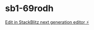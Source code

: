 # sb1-69rodh

[Edit in StackBlitz next generation editor ⚡️](https://stackblitz.com/~/github.com/s2023ss/sb1-69rodh)